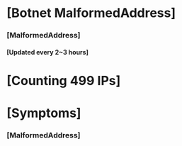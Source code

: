 # [Botnet MalformedAddress]
### [MalformedAddress]
#### [Updated every 2~3 hours]

# [Counting 499 IPs]

# [Symptoms] 
###   [MalformedAddress]
